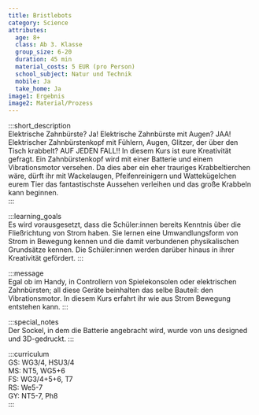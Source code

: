 ```yaml
---
title: Bristlebots
category: Science
attributes:
  age: 8+
  class: Ab 3. Klasse
  group_size: 6-20
  duration: 45 min  
  material_costs: 5 EUR (pro Person)
  school_subject: Natur und Technik
  mobile: Ja
  take_home: Ja
image1: Ergebnis
image2: Material/Prozess
---
```

:::short_description  
Elektrische Zahnbürste? Ja! Elektrische Zahnbürste mit Augen? JAA! Elektrischer Zahnbürstenkopf mit Fühlern, Augen, Glitzer, der über den Tisch krabbelt? AUF JEDEN FALL!! In diesem Kurs ist eure Kreativität gefragt. Ein Zahnbürstenkopf wird mit einer Batterie und einem Vibrationsmotor versehen. Da dies aber ein eher trauriges Krabbeltierchen wäre, dürft ihr mit Wackelaugen, Pfeifenreinigern und Wattekügelchen eurem Tier das fantastischste Aussehen verleihen und das große Krabbeln kann beginnen.  
:::

:::learning_goals  
 Es wird vorausgesetzt, dass die Schüler:innen bereits Kenntnis über die Fließrichtung von Strom haben. Sie lernen eine Umwandlungsform von Strom in Bewegung kennen und die damit verbundenen physikalischen Grundsätze kennen. Die Schüler:innen werden darüber hinaus in ihrer Kreativität gefördert.
:::

:::message  
Egal ob im Handy, in Controllern von Spielekonsolen oder elektrischen Zahnbürsten; all diese Geräte beinhalten das selbe Bauteil: den Vibrationsmotor. In diesem Kurs erfahrt ihr wie aus Strom Bewegung entstehen kann.
:::  

:::special_notes  
Der Sockel, in dem die Batterie angebracht wird, wurde von uns designed und 3D-gedruckt.
:::

:::curriculum  
GS: WG3/4, HSU3/4  
MS: NT5, WG5+6  
FS: WG3/4+5+6, T7  
RS: We5-7  
GY: NT5-7, Ph8     
:::
